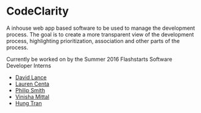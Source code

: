 # CodeClarity

A inhouse web app based software to be used to manage the development process. The goal is to create a more transparent view of the development process, highlighting prioritization, association and other parts of the process. 

Currently be worked on by the Summer 2016 Flashstarts Software Developer Interns
* [David Lance](https://github.com/dlance96)
* [Lauren Centa](https://github.com/lcenta)
* [Philip Smith](https://github.com/smithy545)
* [Vinisha Mittal](https://github.com/vinisham)
* [Hung Tran](https://github.com/hungtraan)
